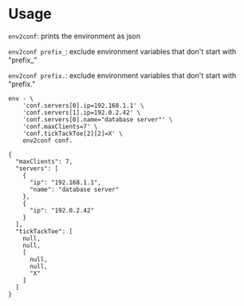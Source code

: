 # Usage
`env2conf`: prints the environment as json

`env2conf prefix_`: exclude environment variables that don't start with "prefix_"

`env2conf prefix.`: exclude environment variables that don't start with "prefix."

```
env - \
	'conf.servers[0].ip=192.168.1.1' \
	'conf.servers[1].ip=192.0.2.42' \
	'conf.servers[0].name="database server"' \
	'conf.maxClients=7' \
	'conf.tickTackToe[2][2]=X' \
	env2conf conf.
```
```
{
  "maxClients": 7,
  "servers": [
    {
      "ip": "192.168.1.1",
      "name": "database server"
    },
    {
      "ip": "192.0.2.42"
    }
  ],
  "tickTackToe": [
    null,
    null,
    [
      null,
      null,
      "X"
    ]
  ]
}
```
